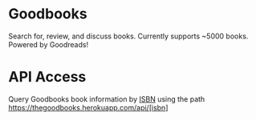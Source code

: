 # Goodbooks

Search for, review, and discuss books. Currently supports ~5000 books. Powered by Goodreads!

# API Access

Query Goodbooks book information by [ISBN](https://www.wikiwand.com/en/International_Standard_Book_Number) using the path https://thegoodbooks.herokuapp.com/api/[isbn]



